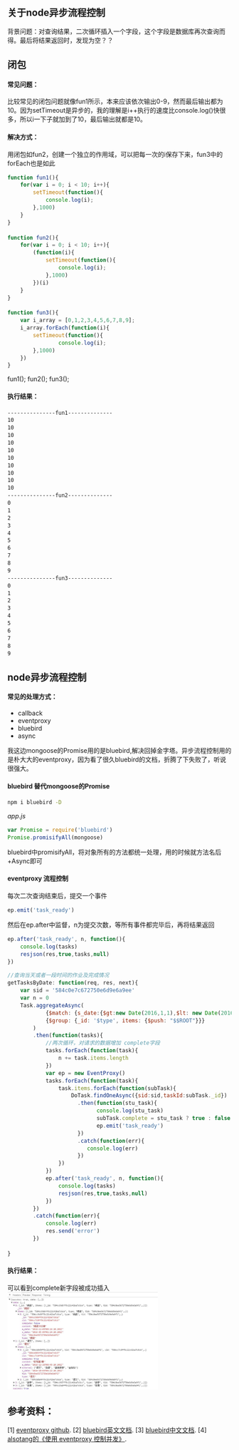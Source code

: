 ## 关于node异步流程控制

背景问题：对查询结果，二次循环插入一个字段，这个字段是数据库再次查询而得。最后将结果返回时，发现为空？？

## 闭包
#### 常见问题： 

比较常见的闭包问题就像fun1所示，本来应该依次输出0-9，然而最后输出都为10。因为setTimeout是异步的，我的理解是i++执行的速度比console.log()快很多，所以i一下子就加到了10，最后输出就都是10。

#### 解决方式：
用闭包如fun2，创建一个独立的作用域，可以把每一次的i保存下来，fun3中的forEach也是如此

``` js
function fun1(){
    for(var i = 0; i < 10; i++){
        setTimeout(function(){
            console.log(i);
        },1000)
    }
}

function fun2(){
    for(var i = 0; i < 10; i++){
        (function(i){
            setTimeout(function(){
                console.log(i);
            },1000)
        })(i)
    }
}

function fun3(){
    var i_array = [0,1,2,3,4,5,6,7,8,9];
    i_array.forEach(function(i){
        setTimeout(function(){
                console.log(i);
        },1000)
    })
}
```


fun1();
fun2();
fun3();

#### 执行结果：
``` html
---------------fun1--------------   
10
10
10
10
10
10
10
10
10
10
---------------fun2--------------
0
1
2
3
4
5
6
7
8
9
---------------fun3--------------
0
1
2
3
4
5
6
7
8
9
```


## node异步流程控制

#### 常见的处理方式：
* callback
* eventproxy
* bluebird 
* async

我这边mongoose的Promise用的是bluebird,解决回掉金字塔。异步流程控制用的是朴大大的eventproxy，因为看了很久bluebird的文档，折腾了下失败了，听说很强大。

#### bluebird 替代mongoose的Promise
``` bash
npm i bluebird -D
```
_app.js_

``` js    
var Promise = require('bluebird')
Promise.promisifyAll(mongoose)
```

bluebird中promisifyAll，将对象所有的方法都统一处理，用的时候就方法名后+Async即可
#### eventproxy 流程控制

每次二次查询结束后，提交一个事件

``` js    
ep.emit('task_ready')
```

然后在ep.after中监督，n为提交次数，等所有事件都完毕后，再将结果返回

``` js
ep.after('task_ready', n, function(){
    console.log(tasks)
    resjson(res,true,tasks,null)
})
```

``` js
//查询当天或者一段时间的作业及完成情况
getTasksByDate: function(req, res, next){ 
    var sid = '584c0e7c672750e6d9e6a9ee'
    var n = 0
    Task.aggregateAsync(
            {$match: {s_date:{$gt:new Date(2016,1,1),$lt: new Date(2016,12,25)}}},
            {$group: {_id: '$type', items: {$push: "$$ROOT"}}}
        )
        .then(function(tasks){           
            //两次循环，对请求的数据增加 complete字段
            tasks.forEach(function(task){
                n += task.items.length
            })            
            var ep = new EventProxy()
            tasks.forEach(function(task){
                task.items.forEach(function(subTask){
                    DoTask.findOneAsync({sid:sid,taskId:subTask._id})
                      .then(function(stu_task){
                            console.log(stu_task)
                            subTask.complete = stu_task ? true : false
                            ep.emit('task_ready')
                      })
                      .catch(function(err){
                         console.log(err)
                      })
                })                
            })
            ep.after('task_ready', n, function(){
                console.log(tasks)
                resjson(res,true,tasks,null)
            })
        })
        .catch(function(err){
            console.log(err)
            res.send('error')
        })

}
```

#### 执行结果：
可以看到complete新字段被成功插入
<img src="assets/image-20200216203251464.png" alt="image-20200216203251464" style="zoom:33%;" />


## 参考资料：

[1] [eventproxy github](https://github.com/JacksonTian/eventproxy "With a Title").
[2] [bluebird英文文档](http://bluebirdjs.com/docs/getting-started.html "With a Title").
[3] [bluebird中文文档](http://itbilu.com/nodejs/npm/VJHw6ScNb.html#api-promise.props "With a Title").
[4] [alsotang的《使用 eventproxy 控制并发》](https://github.com/alsotang/node-lessons/tree/master/lesson4 "With a Title").